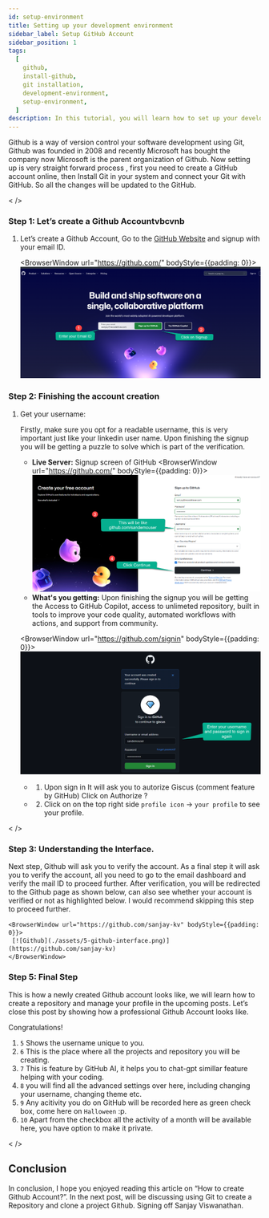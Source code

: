 ```yaml
---
id: setup-environment
title: Setting up your development environment
sidebar_label: Setup GitHub Account
sidebar_position: 1
tags:
  [
    github,
    install-github,
    git installation,
    development-environment,
    setup-environment,
  ]
description: In this tutorial, you will learn how to set up your development environment for Git And GitHub.
---
```


Github is a way of version control your software development using Git, Github was founded in 2008 and recently Microsoft has bought the company now Microsoft is the parent organization of Github. Now setting up is very straight forward process , first you need to create a GitHub account online, then Install Git in your system and connect your Git with GitHub. So all the changes will be updated to the GitHub. 

< />
### Step 1: Let’s create a Github Accountvbcvnb

1. Let’s create a Github Account, Go to the [GitHub Website](https://github.com/) and signup with your email ID.

    <BrowserWindow url="https://github.com/" bodyStyle={{padding: 0}}>    
     [![GitHub](./assets/3-github-account.png)](https://github.com/)
    </BrowserWindow>


### Step 2: Finishing the account creation

1. Get your username:

   Firstly, make sure you opt for a readable username, this is very important just like your linkedin user name. Upon finishing the signup you will be getting a puzzle to solve which is part of the verification. 

     - **Live Server:** Signup screen of GitHub
    <BrowserWindow url="https://github.com/" bodyStyle={{padding: 0}}>    
     [![GitHub](./assets/4-account-creation.png)](https://github.com/)
    </BrowserWindow>
        

     - **What's you getting:** Upon finishing the signup you will be getting the Access to GitHub Copilot, access to unlimeted repository, built in tools to improve your code quality, automated workflows with actions, and support from community.
          
   
    <BrowserWindow url="https://github.com/signin" bodyStyle={{padding: 0}}>    
     [![GitHub](./assets/4-github-signin.png)](https://github.com/)
    </BrowserWindow>

   - 1. Upon sign in It will ask you to autorize Giscus (comment feature by GitHub) Click on Authorize ?
   - 2. Click on on the top right side ``profile icon`` -> ``your profile`` to see your profile.

< />

### Step 3: Understanding the Interface.

Next step, Github will ask you to verify the account. As a final step it will ask you to verify the account, all you need to go to the email dashboard and verify the mail ID to proceed further. After verification, you will be redirected to the Github page as shown below, can also see whether your account is verified or not as highlighted below. I would recommend skipping this step to proceed further.


    <BrowserWindow url="https://github.com/sanjay-kv" bodyStyle={{padding: 0}}>    
     [![Github](./assets/5-github-interface.png)](https://github.com/sanjay-kv)
    </BrowserWindow>

   
### Step 5:  Final Step

This is how a newly created Github account looks like, we will learn how to create a repository and manage your profile in the upcoming posts. Let’s close this post by showing how a professional Github Account looks like.

Congratulations! 

1. ``5`` Shows the username unique to you.
2. ``6`` This is the place where all the projects and repository you will be creating.
3. ``7`` This is feature by GitHub AI, it helps you to chat-gpt simillar feature helping with your coding.
4. ``8`` you will find all the advanced settings over here, including changing your username, changing theme etc.
5. ``9`` Any acitivity you do on GitHub will be recorded here as green check box, come here on ``Halloween`` :p.
6. ``10`` Apart from the checkbox all the activity of a month will be available here, you have option to make it private.


< />

## Conclusion

In conclusion, I hope you enjoyed reading this article on “How to create Github Account?”. In the next post, will be discussing using Git to create a Repository and clone a project Github.  Signing off Sanjay Viswanathan.